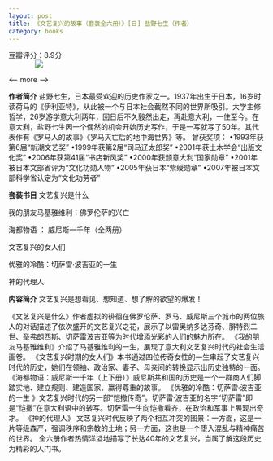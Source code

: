 ```yaml
---
layout: post
title: 《文艺复兴的故事（套装全六册）》[日] 盐野七生（作者）
category: books
---
```

<div class="meseage">
豆瓣评分：8.9分

<div style="position: relative; max-width: 400px; 
    margin: 0 auto;">
<img src="https://img3.doubanio.com/lpic/s29349325.jpg" />
</div>

<-- more -->

**作者简介**
盐野七生，日本最受欢迎的历史作家之一。1937年出生于日本，16岁时读荷马的《伊利亚特》，从此被一个与日本社会截然不同的世界所吸引。大学主修哲学，26岁游学意大利两年，回日后不久毅然出走，再赴意大利，一住至今。在意大利，盐野七生因一个偶然的机会开始历史写作，于是一写就写了50年。其代表作有《罗马人的故事》《罗马灭亡后的地中海世界》等。
曾获奖项：
•1993年获第6届“新潮文艺奖”
•1999年获第2届“司马辽太郎奖”
•2001年获土木学会“出版文化奖”
•2006年获第41届“书店新风奖”
•2000年获颁意大利“国家勋章”
•2001年被日本文部省评为“文化功勋人物”
•2005年获日本“紫绶勋章”
•2007年被日本文部科学省认定为“文化功劳者”

**套装书目**
文艺复兴是什么

我的朋友马基雅维利：佛罗伦萨的兴亡 

海都物语 ： 威尼斯一千年（全两册）

文艺复兴的女人们 

优雅的冷酷：切萨雷·波吉亚的一生 

神的代理人 

**内容简介**
	文艺复兴是想看见、想知道、想了解的欲望的爆发！
  
《文艺复兴是什么》作者虚拟的徘徊在佛罗伦萨、罗马、威尼斯三个城市的两位旅人的对话描述了依次盛开的文艺复兴之花，展示了以雷奥纳多达芬奇、腓特烈二世、圣弗朗西斯、切萨雷波吉亚等为时代增添光彩的人们的魅力所在。 《我的朋友马基雅维利》介绍了马基雅维利的一生，展现了意大利文艺复兴时代的社会生活画卷。 《文艺复兴时期的女人们》本书通过四位传奇女性的一生串起了文艺复兴时代的历史，她们在领袖、政治家、妻子、母亲间的转换显示出历史独特的一面。 《海都物语：威尼斯一千年（上下册）》威尼斯共和国的历史是一个一群商人们脚踏实地、建立规则、建造国家、赢得尊重的故事。 《优雅的冷酷：切萨雷·波吉亚的一生 》文艺复兴时代的另一部“恺撒传奇”。切萨雷·波吉亚的名字“切萨雷”即是“恺撒”在意大利语中的转写。切萨雷一生向恺撒看齐，在政治和军事上展现出奇才。 《神的代理人》 文艺复兴时代反映了两个相互冲突的图景：一方面，这是一片等级森严，强调秩序和宗教的土地；另一方面，这也是一个堕入混乱与精神痛苦的世界。 全六册作者热情洋溢地描写了长达40年的文艺复兴，当属了解这段历史为精彩的入门书。
